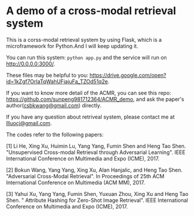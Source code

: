 # A demo of a cross-modal retrieval system

This is a corss-modal retrieval system by using Flask, which is a microframework for Python.And I will keep updating it.

You can run this system:
 `python app.py`
and the service will run on http://0.0.0.0:3000/.

These files may be helpful to you: https://drive.google.com/open?id=1kZgf7OrIaTqWahUFjajuFa_TZOd51q2e.

If you want to know more detail of the ACMR, you can see this repo: https://github.com/sunpeng981712364/ACMR_demo, and ask the paper's author(csbkwang@gmail.com) directly.

If you have any question about retriveal system, please contact me at llluocj@gmail.com. 

The codes refer to the following papers: 

[1]  Li He, Xing Xu, Huimin Lu, Yang Yang, Fumin Shen and Heng Tao Shen.  "Unsupervised Cross-modal Retrieval through Adversarial Learning". IEEE International Conference on Multimedia and Expo (ICME), 2017. 

[2]  Bokun Wang, Yang Yang, Xing Xu, Alan Hanjalic, and Heng Tao Shen. "Adversarial Cross-Modal Retrieval". In Proceedings of 25th ACM International Conference on Multimedia (ACM MM), 2017.

[3]  Yahui Xu, Yang Yang, Fumin Shen, Yuxuan Zhou, Xing Xu and Heng Tao Shen. " Attribute Hashing for Zero-Shot Image Retrieval". IEEE International Conference on Multimedia and Expo  (ICME), 2017.
